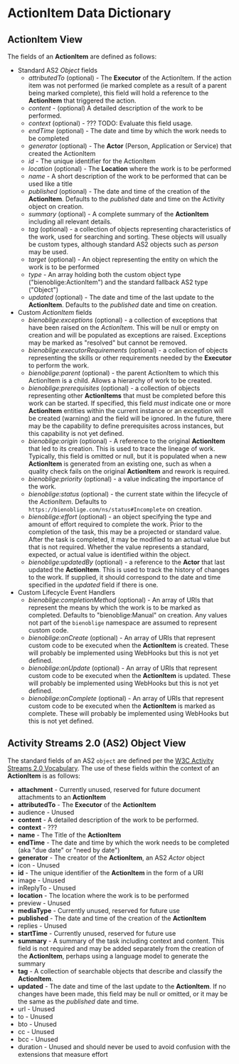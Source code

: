 # ActionItem Data Dictionary

## ActionItem View

The fields of an **ActionItem** are defined as follows:

* Standard AS2 *Object* fields
  * *attributedTo* (optional) - The **Executor** of the ActionItem. If the action item was not performed (ie marked complete as a result of a parent being marked complete), this field will hold a reference to the **ActionItem** that triggered the action.
  * *content* - (optional) A detailed description of the work to be performed.
  * *context* (optional) - ??? TODO: Evaluate this field usage.
  * *endTime* (optional) - The date and time by which the work needs to be completed
  * *generator* (optional) - The **Actor** (Person, Application or Service) that created the ActionItem
  * *id* - The unique identifier for the ActionItem
  * *location* (optional) - The **Location** where the work is to be performed
  * *name* - A short description of the work to be performed that can be used like a title
  * *published* (optional) - The date and time of the creation of the **ActionItem**. Defaults to the *published* date and time on the Activity object on creation.
  * *summary* (optional) - A complete summary of the **ActionItem** including all relevant details.
  * *tag* (optional) - a collection of objects representing characteristics of the work, used for searching and sorting. These objects will usually be custom types, although standard AS2 objects such as *person* may be used.
  * *target* (optional) - An object representing the entity on which the work is to be performed
  * *type* - An array holding both the custom object type ("bienoblige:ActionItem") and the standard fallback AS2 type ("Object")
  * *updated* (optional) - The date and time of the last update to the **ActionItem**. Defaults to the *published* date and time on creation.
* Custom *ActionItem* fields
  * *bienoblige:exceptions* (optional) - a collection of exceptions that have been raised on the *ActionItem*. This will be null or empty on creation and will be populated as exceptions are raised. Exceptions may be marked as "resolved" but cannot be removed.
  * *bienoblige:executorRequirements* (optional) - a collection of objects representing the skills or other requirements needed by the **Executor** to perform the work.
  * *bienoblige:parent* (optional) - the parent ActionItem to which this ActionItem is a child. Allows a hierarchy of work to be created.
  * *bienoblige:prerequisites* (optional) - a collection of objects representing other **ActionItems** that must be completed before this work can be started. If specified, this field *must* indicate one or more **ActionItem** entities within the current instance or an exception will be created (warning) and the field will be ignored. In the future, there may be the capability to define prerequisites across instances, but this capability is not yet defined.
  * *bienoblige:origin* (optional) - A reference to the original **ActionItem** that led to its creation. This is used to trace the lineage of work. Typically, this field is omitted or null, but it is populated when a new **ActionItem** is generated from an existing one, such as when a quality check fails on the original **ActionItem** and rework is required.
  * *bienoblige:priority* (optional) - a value indicating the importance of the work.
  * *bienoblige:status* (optional) - the current state within the lifecycle of the *ActionItem*. Defaults to `https://bienoblige.com/ns/status#Incomplete` on creation.
  * *bienoblige:effort* (optional) - an object specifying the type and amount of effort required to complete the work. Prior to the completion of the task, this may be a projected or standard value. After the task is completed, it may be modified to an actual value but that is not required. Whether the value represents a standard, expected, or actual value is identified within the object.
  * *bienoblige:updatedBy* (optional) - a reference to the **Actor** that last updated the **ActionItem**. This is used to track the history of changes to the work. If supplied, it should correspond to the date and time specified in the *updated* field if there is one.
* Custom Lifecycle Event Handlers
  * *bienoblige:completionMethod* (optional) - An array of URIs that represent the means by which the work is to be marked as completed. Defaults to "bienoblige:Manual" on creation. Any values not part of the `bienoblige` namespace are assumed to represent custom code.
  * *bienoblige:onCreate* (optional) - An array of URIs that represent custom code to be executed when the **ActionItem** is created. These will probably be implemented using WebHooks but this is not yet defined.
  * *bienoblige:onUpdate* (optional) - An array of URIs that represent custom code to be executed when the **ActionItem** is updated. These will probably be implemented using WebHooks but this is not yet defined.
  * *bienoblige:onComplete* (optional) - An array of URIs that represent custom code to be executed when the **ActionItem** is marked as complete. These will probably be implemented using WebHooks but this is not yet defined.

## Activity Streams 2.0 (AS2) Object View

The standard fields of an AS2 `object` are defined per the [W3C Activity Streams 2.0 Vocabulary](https://w3c.github.io/activitystreams/vocabulary/). The use of these fields within the context of an **ActionItem** is as follows:

* **attachment** - Currently unused, reserved for future document attachments to an **ActionItem**
* **attributedTo** - The **Executor** of the **ActionItem**
* audience - Unused
* **content** - A detailed description of the work to be performed.
* **context** - ???
* **name** - The Title of the **ActionItem**
* **endTime** - The date and time by which the work needs to be completed (aka "due date" or "need by date")
* **generator** - The creator of the **ActionItem**, an AS2 *Actor* object
* icon - Unused
* **id** - The unique identifier of the **ActionItem** in the form of a URI
* image - Unused
* inReplyTo - Unused
* **location** - The location where the work is to be performed
* preview - Unused
* **mediaType** - Currently unused, reserved for future use
* **published** - The date and time of the creation of the **ActionItem**
* replies - Unused
* **startTime** - Currently unused, reserved for future use
* **summary** - A summary of the task including context and content. This field is not required and may be added separately from the creation of the **ActionItem**, perhaps using a language model to generate the summary
* **tag** - A collection of searchable objects that describe and classify the **ActionItem**.
* **updated** - The date and time of the last update to the **ActionItem**. If no changes have been made, this field may be null or omitted, or it may be the same as the *published* date and time.
* url - Unused
* to - Unused
* bto - Unused
* cc - Unused
* bcc - Unused
* duration - Unused and should never be used to avoid confusion with the extensions that measure effort
